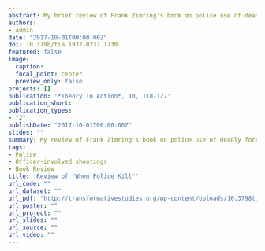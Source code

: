 ```yaml
---
abstract: My brief review of Frank Zimring's book on police use of deadly force. Zimring carefully navigates multiple datasets to draw conclusions about what we know - and don't know - about citizen deaths at the hands of police. He makes several policy recommendations which he believes can eliminate 50 to 80% of police killings without jeapordizing the lives of officers or drastically changing the way they do their jobs.
authors:
- admin
date: "2017-10-01T00:00:00Z"
doi: 10.3798/tia.1937-0237.1730
featured: false
image:
  caption: 
  focal_point: center
  preview_only: false
projects: []
publication: '*Theory In Action*, 10, 118-127'
publication_short: 
publication_types:
- "2"
publishDate: "2017-10-01T00:00:00Z"
slides: ""
summary: My review of Frank Zimring's book on police use of deadly force.
tags:
- Police
- Officer-involved shootings
- Book Review
title: 'Review of "When Police Kill"'
url_code: ""
url_dataset: ""
url_pdf: "http://transformativestudies.org/wp-content/uploads/10.3798tia.1937-0237.1730.pdf"
url_poster: ""
url_project: ""
url_slides: ""
url_source: ""
url_video: ""
---
```



